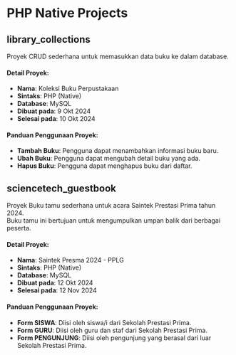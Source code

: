 # PHP Native Projects


## library_collections

Proyek CRUD sederhana untuk memasukkan data buku ke dalam database.

#### Detail Proyek:
- **Nama**: Koleksi Buku Perpustakaan
- **Sintaks**: PHP (Native)
- **Database**: MySQL
- **Dibuat pada**: 9 Okt 2024
- **Selesai pada**: 10 Okt 2024

#### Panduan Penggunaan Proyek:
- **Tambah Buku**: Pengguna dapat menambahkan informasi buku baru.
- **Ubah Buku**: Pengguna dapat mengubah detail buku yang ada.
- **Hapus Buku**: Pengguna dapat menghapus buku dari daftar.


## sciencetech_guestbook

Proyek Buku tamu sederhana untuk acara Saintek Prestasi Prima tahun 2024.  
Buku tamu ini bertujuan untuk mengumpulkan umpan balik dari berbagai peserta.

#### Detail Proyek:
- **Nama**: Saintek Presma 2024 - PPLG
- **Sintaks**: PHP (Native)
- **Database**: MySQL
- **Dibuat pada**: 12 Okt 2024
- **Selesai pada**: 12 Nov 2024

#### Panduan Penggunaan Proyek:
- **Form SISWA**: Diisi oleh siswa/i dari Sekolah Prestasi Prima.
- **Form GURU**: Diisi oleh guru dan staf dari Sekolah Prestasi Prima.
- **Form PENGUNJUNG**: Diisi oleh pengunjung yang berasal dari luar Sekolah Prestasi Prima.
